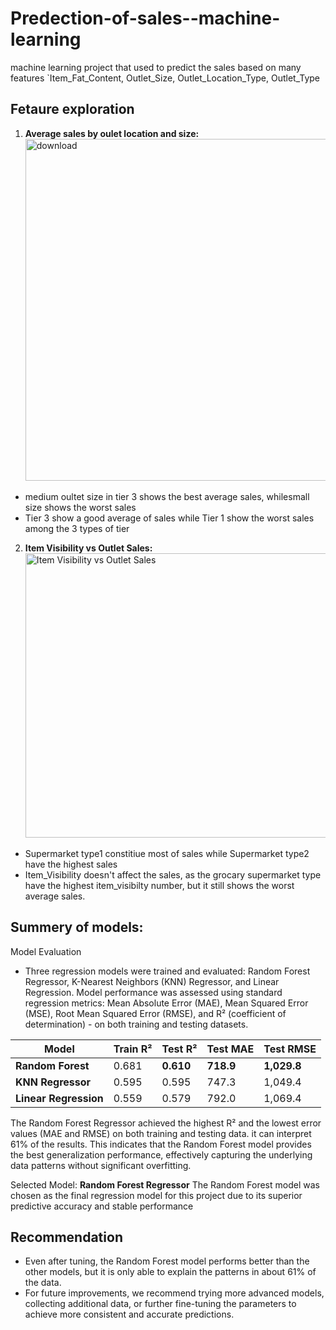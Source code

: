 # Predection-of-sales--machine-learning
machine learning project that used to predict the sales based on many features `Item_Fat_Content, Outlet_Size, Outlet_Location_Type, Outlet_Type
## Fetaure exploration
1. **Average sales by oulet location and size:** <br>
<img width="704" height="547" alt="download" src="https://github.com/user-attachments/assets/e64ac2b4-50a8-4da1-a02a-736871b511a6" /> <br>
- medium oultet size in tier 3 shows the best average sales, whilesmall size shows the worst sales
- Tier 3 show a good average of sales while Tier 1 show the worst sales among the 3 types of tier
2. **Item Visibility vs Outlet Sales:** <br>
<img width="589" height="455" alt="Item Visibility vs Outlet Sales" src="https://github.com/user-attachments/assets/5fcf4e58-e1f6-406b-9967-f747297d213d" /> <br>
- Supermarket type1 constitiue most of sales while Supermarket type2 have the highest sales
- Item_Visibility doesn't affect the sales, as the grocary supermarket type have the highest item_visibilty number, but it still shows the worst average sales.
## Summery of models:
 Model Evaluation

- Three regression models were trained and evaluated: Random Forest Regressor, K-Nearest Neighbors (KNN) Regressor, and Linear Regression.
Model performance was assessed using standard regression metrics: Mean Absolute Error (MAE), Mean Squared Error (MSE), Root Mean Squared Error (RMSE), and R² (coefficient of determination) - on both training and testing datasets.

| Model                 | Train R² | Test R²   | Test MAE  | Test RMSE   |
| --------------------- | -------- | --------- | --------- | ----------- |
| **Random Forest**     | 0.681    | **0.610** | **718.9** | **1,029.8** |
| **KNN Regressor**     | 0.595    | 0.595     | 747.3     | 1,049.4     |
| **Linear Regression** | 0.559    | 0.579     | 792.0     | 1,069.4     |


The Random Forest Regressor achieved the highest R² and the lowest error values (MAE and RMSE) on both training and testing data. it can interpret 61% of the results.
This indicates that the Random Forest model provides the best generalization performance, effectively capturing the underlying data patterns without significant overfitting.

 Selected Model: **Random Forest Regressor**
The Random Forest model was chosen as the final regression model for this project due to its superior predictive accuracy and stable performance

## Recommendation

- Even after tuning, the Random Forest model performs better than the other models, but it is only able to explain the patterns in about 61% of the data.
- For future improvements, we recommend trying more advanced models, collecting additional data, or further fine-tuning the parameters to achieve more consistent and accurate predictions.
